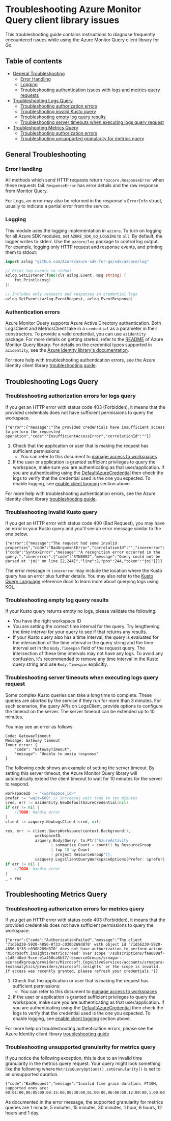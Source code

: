 # Troubleshooting Azure Monitor Query client library issues

This troubleshooting guide contains instructions to diagnose frequently encountered issues while using the Azure
Monitor Query client library for Go.

## Table of contents

* [General Troubleshooting](#general-troubleshooting)
    * [Error Handling](#error-handling)
    * [Logging](#logging)
    * [Troubleshooting authentication issues with logs and metrics query requests](#authentication-errors)
* [Troubleshooting Logs Query](#troubleshooting-logs-query)
    * [Troubleshooting authorization errors](#troubleshooting-authorization-errors-for-logs-query)
    * [Troubleshooting invalid Kusto query](#troubleshooting-invalid-kusto-query)
    * [Troubleshooting empty log query results](#troubleshooting-empty-log-query-results)
    * [Troubleshooting server timeouts when executing logs query request](#troubleshooting-server-timeouts-when-executing-logs-query-request)
* [Troubleshooting Metrics Query](#troubleshooting-metrics-query)
    * [Troubleshooting authorization errors](#troubleshooting-authorization-errors-for-metrics-query)
    * [Troubleshooting unsupported granularity for metrics query](#troubleshooting-unsupported-granularity-for-metrics-query)

## General Troubleshooting

### Error Handling

All methods which send HTTP requests return `*azcore.ResponseError` when these requests fail. `ResponseError` has error details and the raw response from Monitor Query.

For Logs, an error may also be returned in the response's `ErrorInfo` struct, usually to indicate a partial error from the service.

### Logging

This module uses the logging implementation in `azcore`. To turn on logging for all Azure SDK modules, set `AZURE_SDK_GO_LOGGING` to `all`. By default, the logger writes to stderr. Use the `azcore/log` package to control log output. For example, logging only HTTP request and response events, and printing them to stdout:

```go
import azlog "github.com/Azure/azure-sdk-for-go/sdk/azcore/log"

// Print log events to stdout
azlog.SetListener(func(cls azlog.Event, msg string) {
	fmt.Println(msg)
})

// Includes only requests and responses in credential logs
azlog.SetEvents(azlog.EventRequest, azlog.EventResponse)
```

### Authentication errors

Azure Monitor Query supports Azure Active Directory authentication. Both LogsClient and
MetricsClient take in a `credential` as a parameter in their constructors. To provide a valid credential, you can use
`azidentity` package. For more details on getting started, refer to
the [README][readme_authentication]
of Azure Monitor Query library. For details on the credential types supported in `azidentity`, see the [Azure Identity library's documentation][azidentity_docs].

For more help with troubleshooting authentication errors, see the Azure Identity client library [troubleshooting guide][azidentity_troubleshooting].

## Troubleshooting Logs Query

### Troubleshooting authorization errors for logs query

If you get an HTTP error with status code 403 (Forbidden), it means that the provided credentials does not have
sufficient permissions to query the workspace.
```text
{"error":{"message":"The provided credentials have insufficient access to perform the requested operation","code":"InsufficientAccessError","correlationId":""}}
```

1. Check that the application or user that is making the request has sufficient permissions:
    * You can refer to this document to [manage access to workspaces][workspace_access]
2. If the user or application is granted sufficient privileges to query the workspace, make sure you are
   authenticating as that user/application. If you are authenticating using the
   [DefaultAzureCredential][default_azure_cred]
   then check the logs to verify that the credential used is the one you expected. To enable logging, see [enable
   client logging](#logging) section above.

For more help with troubleshooting authentication errors, see the Azure Identity client library [troubleshooting guide][azidentity_troubleshooting].

### Troubleshooting invalid Kusto query

If you get an HTTP error with status code 400 (Bad Request), you may have an error in your Kusto query and you'll
see an error message similar to the one below.

```text
{"error":{"message":"The request had some invalid properties","code":"BadArgumentError","correlationId":"","innererror":{"code":"SyntaxError","message":"A recognition error occurred in the query.","innererror":{"code":"SYN0002","message":"Query could not be parsed at 'joi' on line [2,244]","line":2,"pos":244,"token":"joi"}}}}
```

The error message in `innererror` may include the location where the Kusto query has an error plus further details. You may also refer to the [Kusto Query Language][kusto] reference docs to learn more about querying logs using KQL.

### Troubleshooting empty log query results

If your Kusto query returns empty no logs, please validate the following:

- You have the right workspace ID
- You are setting the correct time interval for the query. Try lengthening the time interval for your query to see if that
  returns any results.
- If your Kusto query also has a time interval, the query is evaluated for the intersection of the time interval in the
  query string and the time interval set in the `Body.Timespan` field of the request query. The intersection of
  these time intervals may not have any logs. To avoid any confusion, it's recommended to remove any time interval in
  the Kusto query string and use `Body.Timespan` explicitly.

### Troubleshooting server timeouts when executing logs query request

Some complex Kusto queries can take a long time to complete. These queries are aborted by the service if they run for more than 3 minutes. For such scenarios, the query APIs on LogsClient, provide options to configure the timeout on the server. The server timeout can be extended up to 10 minutes.

You may see an error as follows:

```
Code: GatewayTimeout
Message: Gateway timeout
Inner error: {
    "code": "GatewayTimeout",
    "message": "Unable to unzip response"
}
```

The following code shows an example of setting the server timeout. By setting this server timeout, the Azure Monitor Query library will automatically extend the client timeout to wait for 10 minutes for the server to respond. 

```go
workspaceID := "<workspace_id>"
prefer := "wait=600" // increases wait time to ten minutes
cred, err := azidentity.NewDefaultAzureCredential(nil)
if err != nil {
    //TODO: handle error
}
client := azquery.NewLogsClient(cred, nil)

res, err := client.QueryWorkspace(context.Background(), 
             workspaceID, 
             azquery.Body{Query: to.Ptr("AzureActivity
                    | summarize Count = count() by ResourceGroup
                    | top 10 by Count
                    | project ResourceGroup")}, 
             &azquery.LogsClientQueryWorkspaceOptions{Prefer: &prefer})
if err != nil {
    //TODO: handle error
}
_ = res
```

## Troubleshooting Metrics Query

### Troubleshooting authorization errors for metrics query

If you get an HTTP error with status code 403 (Forbidden), it means that the provided credentials does not have
sufficient permissions to query the workspace.
```text
{"error":{"code":"AuthorizationFailed","message":"The client '71d56230-5920-4856-8f33-c030b269d870' with object id '71d56230-5920-4856-8f33-c030b269d870' does not have authorization to perform action 'microsoft.insights/metrics/read' over scope '/subscriptions/faa080af-c1d8-40ad-9cce-e1a450ca5b57/resourceGroups/srnagar-azuresdkgroup/providers/Microsoft.CognitiveServices/accounts/srnagara-textanalytics/providers/microsoft.insights' or the scope is invalid. If access was recently granted, please refresh your credentials."}}
```

1. Check that the application or user that is making the request has sufficient permissions:
    * You can refer to this document to [manage access to workspaces][workspace_access]
2. If the user or application is granted sufficient privileges to query the workspace, make sure you are
   authenticating as that user/application. If you are authenticating using the
   [DefaultAzureCredential][default_azure_cred]
   then check the logs to verify that the credential used is the one you expected. To enable logging, see [enable
   client logging](#logging) section above.

For more help on troubleshooting authentication errors, please see the Azure Identity client library [troubleshooting
guide][azidentity_troubleshooting]

### Troubleshooting unsupported granularity for metrics query

If you notice the following exception, this is due to an invalid time granularity in the metrics query request. Your
query might look something like the following where `MetricsQueryOptions().setGranularity()` is set to an unsupported
duration.

```text
{"code":"BadRequest","message":"Invalid time grain duration: PT10M, supported ones are: 00:01:00,00:05:00,00:15:00,00:30:00,01:00:00,06:00:00,12:00:00,1.00:00:00"}
```

As documented in the error message, the supported granularity for metrics queries are 1 minute, 5 minutes, 15 minutes,
30 minutes, 1 hour, 6 hours, 12 hours and 1 day.

<!-- LINKS -->
[azidentity_docs]: https://pkg.go.dev/github.com/Azure/azure-sdk-for-go/sdk/azidentity
[azidentity_troubleshooting]: https://github.com/Azure/azure-sdk-for-go/blob/main/sdk/azidentity/TROUBLESHOOTING.md
[default_azure_cred]: https://github.com/Azure/azure-sdk-for-go/tree/main/sdk/azidentity#defaultazurecredential
[kusto]: https://docs.microsoft.com/azure/data-explorer/kusto/query
[readme_authentication]: https://github.com/Azure/azure-sdk-for-go/tree/main/sdk/monitor/azquery#authentication
[workspace_access]: https://docs.microsoft.com/azure/azure-monitor/logs/manage-access#manage-access-using-workspace-permissions

